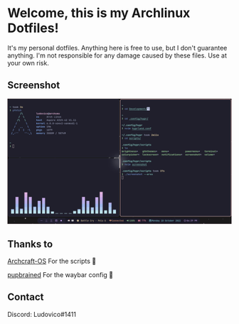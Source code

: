 # Welcome, this is my Archlinux Dotfiles!

It's my personal dotfiles. Anything here is free to use, but I don't guarantee anything. I'm not responsible for any damage caused by these files. Use at your own risk.

## Screenshot

![Screenshot](assets/Screenshot.png "Screenshot")

## Thanks to 
[Archcraft-OS](https://github.com/archcraft-os/) For the scripts 💖

[pupbrained](https://github.com/pupbrained/nix-config) For the waybar config 💖


## Contact
Discord: Ludovico#1411